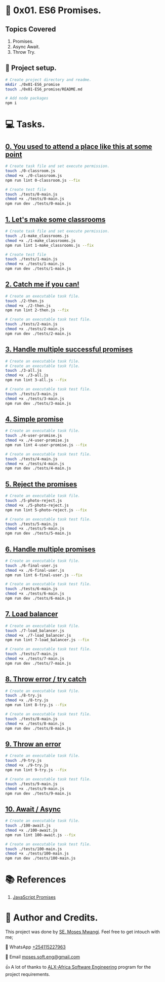 # :book: 0x01. ES6 Promises.
## Topics Covered
1. Promises.
2. Async Await.
3. Throw Try.

## :wrench: Project setup.
```bash
# Create project directory and readme.
mkdir ./0x01-ES6_promise
touch ./0x01-ES6_promise/README.md

# Add node packages
npm i
```

# :computer: Tasks.
## [0. You used to attend a place like this at some point](0-classroom.js)
```bash
# Create task file and set execute permission.
touch ./0-classroom.js
chmod +x ./0-classroom.js
npm run lint 0-classroom.js --fix

# Create test file
touch ./tests/0-main.js
chmod +x ./tests/0-main.js
npm run dev ./tests/0-main.js 
```

## [1. Let's make some classrooms](1-make_classrooms.js)
```bash
# Create task file and set execute permission.
touch ./1-make_classrooms.js
chmod +x ./1-make_classrooms.js
npm run lint 1-make_classrooms.js --fix

# Create test file
touch ./tests/1-main.js
chmod +x ./tests/1-main.js
npm run dev ./tests/1-main.js 
```

## [2. Catch me if you can!](2-then.js)
```bash
# Create an executable task file.
touch ./2-then.js
chmod +x ./2-then.js
npm run lint 2-then.js --fix

# Create an executable task test file.
touch ./tests/2-main.js
chmod +x ./tests/2-main.js
npm run dev ./tests/2-main.js 
```

## [3. Handle multiple successful promises](3-all.js)
```bash
# Create an executable task file.
# Create an executable task file.
touch ./3-all.js
chmod +x ./3-all.js
npm run lint 3-all.js --fix

# Create an executable task test file.
touch ./tests/3-main.js
chmod +x ./tests/3-main.js
npm run dev ./tests/3-main.js 
```

## [4. Simple promise](4-user-promise.js)
```bash
# Create an executable task file.
touch ./4-user-promise.js
chmod +x ./4-user-promise.js
npm run lint 4-user-promise.js --fix

# Create an executable task test file.
touch ./tests/4-main.js
chmod +x ./tests/4-main.js
npm run dev ./tests/4-main.js 
```

## [5. Reject the promises](5-photo-reject.js)
```bash
# Create an executable task file.
touch ./5-photo-reject.js
chmod +x ./5-photo-reject.js
npm run lint 5-photo-reject.js --fix

# Create an executable task test file.
touch ./tests/5-main.js
chmod +x ./tests/5-main.js
npm run dev ./tests/5-main.js 
```

## [6. Handle multiple promises](6-final-user.js)
```bash
# Create an executable task file.
touch ./6-final-user.js
chmod +x ./6-final-user.js
npm run lint 6-final-user.js --fix

# Create an executable task test file.
touch ./tests/6-main.js
chmod +x ./tests/6-main.js
npm run dev ./tests/6-main.js
```

## [7. Load balancer](7-load_balancer.js)
```bash
# Create an executable task file.
touch ./7-load_balancer.js
chmod +x ./7-load_balancer.js
npm run lint 7-load_balancer.js --fix

# Create an executable task test file.
touch ./tests/7-main.js
chmod +x ./tests/7-main.js
npm run dev ./tests/7-main.js 
```

## [8. Throw error / try catch](8-try.js)
```bash
# Create an executable task file.
touch ./8-try.js
chmod +x ./8-try.js
npm run lint 8-try.js --fix

# Create an executable task test file.
touch ./tests/8-main.js
chmod +x ./tests/8-main.js
npm run dev ./tests/8-main.js 
```

## [9. Throw an error](9-try.js)
```bash
# Create an executable task file.
touch ./9-try.js
chmod +x ./9-try.js
npm run lint 9-try.js --fix

# Create an executable task test file.
touch ./tests/9-main.js
chmod +x ./tests/9-main.js
npm run dev ./tests/9-main.js 
```

## [10. Await / Async](100-await.js)
```bash
# Create an executable task file.
touch ./100-await.js
chmod +x ./100-await.js
npm run lint 100-await.js --fix

# Create an executable task test file.
touch ./tests/100-main.js
chmod +x ./tests/100-main.js
npm run dev ./tests/100-main.js 
```

# :books: References
1. [JavaScript Promises](https://www.w3schools.com/js/js_promise.asp#:~:text=The%20Promise%20object%20supports%20two,result%20is%20an%20error%20object.)

# :man: Author and Credits.
This project was done by [SE. Moses Mwangi](https://github.com/MosesSoftEng). Feel free to get intouch with me;

:iphone: WhatsApp [+254115227963](https://wa.me/254115227963)

:email: Email [moses.soft.eng@gmail.com](mailto:moses.soft.eng@gmail.com)

:thumbsup: A lot of thanks to [ALX-Africa Software Engineering](https://www.alxafrica.com/) program for the project requirements.
